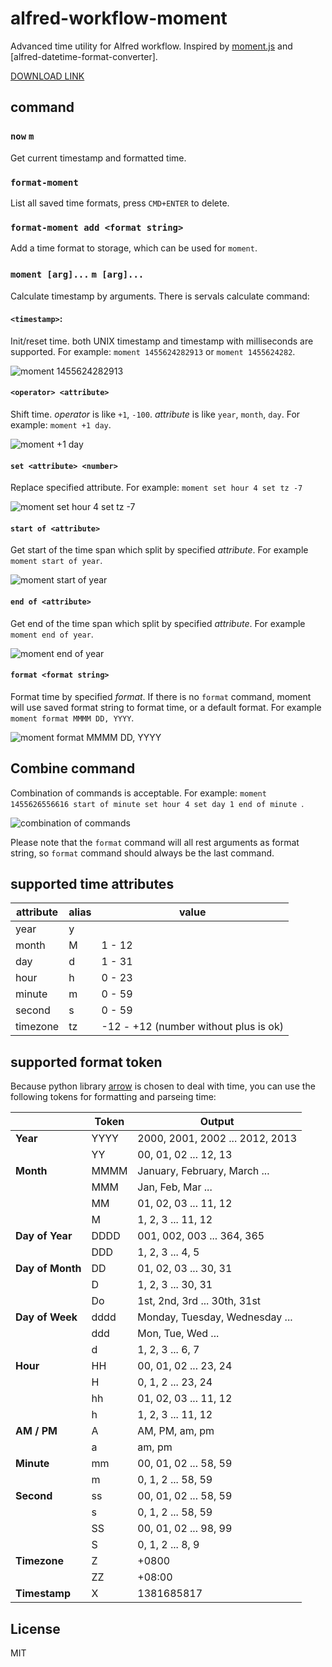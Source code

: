 # alfred-workflow-moment

Advanced time utility for Alfred workflow. Inspired by [moment.js] and [alfred-datetime-format-converter].

[DOWNLOAD LINK]

## command

### `now` `m`

Get current timestamp and formatted time.

### `format-moment`

List all saved time formats, press `CMD+ENTER` to delete.

### `format-moment add <format string>`

Add a time format to storage, which can be used for `moment`.

### `moment [arg]...` `m [arg]...`

Calculate timestamp by arguments. There is servals calculate command:

#### `<timestamp>`:

Init/reset time. both UNIX timestamp and timestamp with milliseconds are supported. For example: `moment 1455624282913` or `moment 1455624282`.

![moment 1455624282913](https://raw.githubusercontent.com/e7h4n/screenshots/master/moment1.png)

#### `<operator> <attribute>`
Shift time. *operator* is like `+1`, `-100`. *attribute* is like `year`, `month`, `day`. For example: `moment +1 day`.

![moment +1 day](https://raw.githubusercontent.com/e7h4n/screenshots/master/moment2.png)

#### `set <attribute> <number> `

Replace specified attribute. For example: `moment set hour 4 set tz -7`

![moment set hour 4 set tz -7](https://raw.githubusercontent.com/e7h4n/screenshots/master/moment3.png)

#### `start of <attribute>`

Get start of the time span which split by specified *attribute*. For example `moment start of year`.

![moment start of year](https://raw.githubusercontent.com/e7h4n/screenshots/master/moment4.png)

#### `end of <attribute>`

Get end of the time span which split by specified *attribute*. For example `moment end of year`.

![moment end of year](https://raw.githubusercontent.com/e7h4n/screenshots/master/moment5.png)

#### `format <format string>`

Format time by specified *format*. If there is no `format` command, moment will use saved format string to format time, or a default format. For example `moment format MMMM DD, YYYY`.

![moment format MMMM DD, YYYY](https://raw.githubusercontent.com/e7h4n/screenshots/master/moment7.png)

## Combine command

Combination of commands is acceptable. For example: `moment 1455626556616 start of minute set hour 4 set day 1 end of minute `.

![combination of commands](https://raw.githubusercontent.com/e7h4n/screenshots/master/moment6.png)

Please note that the `format` command will all rest arguments as format string, so `format` command should always be the last command.

## supported time attributes

| attribute     | alias           | value                                 |
|---------------|-----------------|---------------------------------------|
| year          | y               |                                       |
| month         | M               | 1 - 12                                |
| day           | d               | 1 - 31                                |
| hour          | h               | 0 - 23                                |
| minute        | m               | 0 - 59                                |
| second        | s               | 0 - 59                                |
| timezone      | tz              | -12 - +12 (number without plus is ok) |

## supported format token

Because python library [arrow] is chosen to deal with time, you can use the following tokens for formatting and parseing time:

|                                  | Token          | Output                                      |
| -------------------------------- | -------------- | ------------------------------------------- |
| **Year**                         | YYYY           | 2000, 2001, 2002 ... 2012, 2013             |
|                                  | YY             | 00, 01, 02 ... 12, 13                       |
| **Month**                        | MMMM           | January, February, March ...                |
|                                  | MMM            | Jan, Feb, Mar ...                           |
|                                  | MM             | 01, 02, 03 ... 11, 12                       |
|                                  | M              | 1, 2, 3 ... 11, 12                          |
| **Day of Year**                  | DDDD           | 001, 002, 003 ... 364, 365                  |
|                                  | DDD            | 1, 2, 3 ... 4, 5                            |
| **Day of Month**                 | DD             | 01, 02, 03 ... 30, 31                       |
|                                  | D              | 1, 2, 3 ... 30, 31                          |
|                                  | Do             | 1st, 2nd, 3rd ... 30th, 31st                |
| **Day of Week**                  | dddd           | Monday, Tuesday, Wednesday ...              |
|                                  | ddd            | Mon, Tue, Wed ...                           |
|                                  | d              | 1, 2, 3 ... 6, 7                            |
| **Hour**                         | HH             | 00, 01, 02 ... 23, 24                       |
|                                  | H              | 0, 1, 2 ... 23, 24                          |
|                                  | hh             | 01, 02, 03 ... 11, 12                       |
|                                  | h              | 1, 2, 3 ... 11, 12                          |
| **AM / PM**                      | A              | AM, PM, am, pm                              |
|                                  | a              | am, pm                                      |
| **Minute**                       | mm             | 00, 01, 02 ... 58, 59                       |
|                                  | m              | 0, 1, 2 ... 58, 59                          |
| **Second**                       | ss             | 00, 01, 02 ... 58, 59                       |
|                                  | s              | 0, 1, 2 ... 58, 59                          |
|                                  | SS             | 00, 01, 02 ... 98, 99                       |
|                                  | S              | 0, 1, 2 ... 8, 9                            |
| **Timezone**                     | Z              | +0800                                       |
|                                  | ZZ             | +08:00                                      |
| **Timestamp**                    | X              | 1381685817                                  |

## License

MIT

[alfred-datetime-format]: https://github.com/mwaterfall/alfred-datetime-format-converter
[moment.js]: http://momentjs.com
[DOWNLOAD LINK]: https://github.com/e7h4n/alfred-workflow-moment/releases
[arrow]: http://crsmithdev.com/arrow/#tokens
